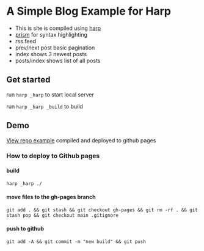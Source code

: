 # A Simple Blog Example for Harp

* This is site is compiled using [harp](http://harpjs.com)
* [prism](https://prismjs.com/) for syntax highlighting
* rss feed
* prev/next post basic pagination
* index shows 3 newest posts
* posts/index shows list of all posts

## Get started

run `harp _harp` to start local server


run `harp _harp _build` to build

## Demo

[View repo example](https://handerson.github.io/harp-blog-example/) compiled and deployed to github pages

### How to deploy to Github pages 

#### build
`harp _harp ./`

#### move files to the gh-pages branch
`git add . && git stash && git checkout gh-pages && git rm -rf . && git stash pop && git checkout main .gitignore`

#### push to github
`git add -A && git commit -m "new build" && git push`